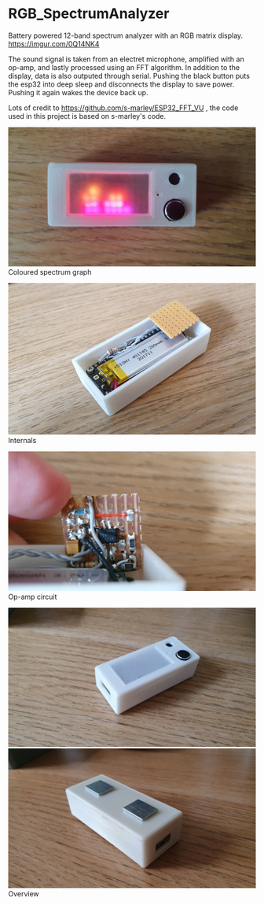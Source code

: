 # RGB_SpectrumAnalyzer
Battery powered 12-band spectrum analyzer with an RGB matrix display. https://imgur.com/0Q14NK4

The sound signal is taken from an electret microphone, amplified with an op-amp, and lastly processed using an FFT algorithm.
In addition to the display, data is also outputed through serial. Pushing the black button puts the esp32 into deep sleep and disconnects the display to save power. Pushing it again wakes the device back up.

Lots of credit to https://github.com/s-marley/ESP32_FFT_VU , the code used in this project is based on s-marley's code.

![Spectrum graph](https://github.com/AlexwithanH/RGB_SpectrumAnalyzer/blob/main/Images/20220608_155732.jpg)
Coloured spectrum graph

![device internals](https://github.com/AlexwithanH/RGB_SpectrumAnalyzer/blob/main/Images/20220606_173924.jpg)
Internals

![op-amp circuit](https://github.com/AlexwithanH/RGB_SpectrumAnalyzer/blob/main/Images/20220606_174016.jpg)
Op-amp circuit

![overview](https://github.com/AlexwithanH/RGB_SpectrumAnalyzer/blob/main/Images/20220608_155545.jpg)
![overview](https://github.com/AlexwithanH/RGB_SpectrumAnalyzer/blob/main/Images/20220608_155618.jpg)
Overview
